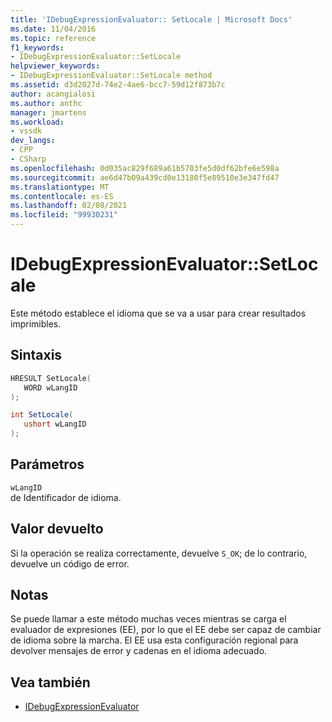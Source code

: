 ```yaml
---
title: 'IDebugExpressionEvaluator:: SetLocale | Microsoft Docs'
ms.date: 11/04/2016
ms.topic: reference
f1_keywords:
- IDebugExpressionEvaluator::SetLocale
helpviewer_keywords:
- IDebugExpressionEvaluator::SetLocale method
ms.assetid: d3d2027d-74e2-4ae6-bcc7-59d12f873b7c
author: acangialosi
ms.author: anthc
manager: jmartens
ms.workload:
- vssdk
dev_langs:
- CPP
- CSharp
ms.openlocfilehash: 0d035ac829f689a61b5703fe5d0df62bfe6e598a
ms.sourcegitcommit: ae6d47b09a439cd0e13180f5e89510e3e347fd47
ms.translationtype: MT
ms.contentlocale: es-ES
ms.lasthandoff: 02/08/2021
ms.locfileid: "99930231"
---
```

# <a name="idebugexpressionevaluatorsetlocale"></a>IDebugExpressionEvaluator::SetLocale
Este método establece el idioma que se va a usar para crear resultados imprimibles.

## <a name="syntax"></a>Sintaxis

```cpp
HRESULT SetLocale( 
   WORD wLangID
);
```

```csharp
int SetLocale(
   ushort wLangID
);
```

## <a name="parameters"></a>Parámetros
`wLangID`\
de Identificador de idioma.

## <a name="return-value"></a>Valor devuelto
 Si la operación se realiza correctamente, devuelve `S_OK`; de lo contrario, devuelve un código de error.

## <a name="remarks"></a>Notas
 Se puede llamar a este método muchas veces mientras se carga el evaluador de expresiones (EE), por lo que el EE debe ser capaz de cambiar de idioma sobre la marcha. El EE usa esta configuración regional para devolver mensajes de error y cadenas en el idioma adecuado.

## <a name="see-also"></a>Vea también
- [IDebugExpressionEvaluator](../../../extensibility/debugger/reference/idebugexpressionevaluator.md)
